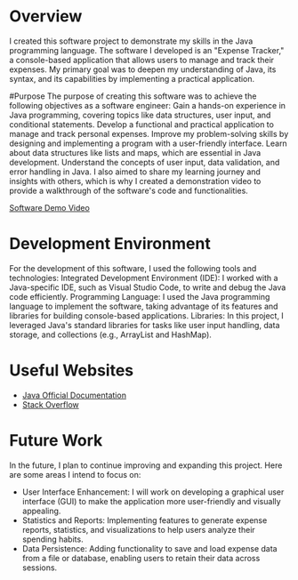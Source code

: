 # Overview

I created this software project to demonstrate my skills in the Java programming language. The software I 
developed is an "Expense Tracker," a console-based application that allows users to manage and track their expenses.
My primary goal was to deepen my understanding of Java, its syntax, and its capabilities by implementing a practical application.

 #Purpose
The purpose of creating this software was to achieve the following objectives as a software engineer:
Gain a hands-on experience in Java programming, covering topics like data structures, user input, and conditional statements.
Develop a functional and practical application to manage and track personal expenses.
Improve my problem-solving skills by designing and implementing a program with a user-friendly interface.
Learn about data structures like lists and maps, which are essential in Java development.
Understand the concepts of user input, data validation, and error handling in Java.
I also aimed to share my learning journey and insights with others, which is why I created a demonstration video to provide a walkthrough of the software's code and functionalities.


[Software Demo Video]( https://youtu.be/BTDohjjWyEU)

# Development Environment

For the development of this software, I used the following tools and technologies:
Integrated Development Environment (IDE): I worked with a Java-specific IDE, such as Visual Studio Code, to write and debug the Java code efficiently.
Programming Language: I used the Java programming language to implement the software, taking advantage of its features and libraries for building console-based applications.
Libraries: In this project, I leveraged Java's standard libraries for tasks like user input handling, data storage, and collections (e.g., ArrayList and HashMap).


# Useful Websites
- [Java Official Documentation](http://docs.oracle.com/en/java/)
- [Stack Overflow](http://stackoverflow.com)

# Future Work

In the future, I plan to continue improving and expanding this project. Here are some areas I intend to focus on:	
- User Interface Enhancement: I will work on developing a graphical user interface (GUI) to make the application more user-friendly and visually appealing.
- Statistics and Reports: Implementing features to generate expense reports, statistics, and visualizations to help users analyze their spending habits.
- Data Persistence: Adding functionality to save and load expense data from a file or database, enabling users to retain their data across sessions.


